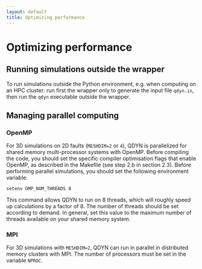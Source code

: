 ```yaml
---
layout: default
title: Optimizing performance
---
```


# Optimizing performance

## Running simulations outside the wrapper

To run simulations outside the Python environment, e.g. when computing on an HPC cluster: run first the wrapper only to generate the input file `qdyn.in`, then run the `qdyn` executable outside the wrapper.

## Managing parallel computing

### OpenMP

For 3D simulations on 2D faults (`MESHDIM=2` or `4`), QDYN is parallelized for shared memory multi-processor systems with OpenMP. Before compiling the code, you should set the specific compiler optimisation flags that enable OpenMP, as described in the  Makefile (see step 2.b in section 2.3). Before performing parallel simulations, you should set the following environment variable:

```
setenv OMP_NUM_THREADS 8
```

This command allows QDYN to run on 8 threads, which will roughly speed up calculations by a factor of 8. The number of threads should be set according to demand. In general, set this value to the maximum number of threads available on your shared memory system.

### MPI

For 3D simulations with `MESHDIM=2`, QDYN can run in parallel in distributed memory clusters with MPI. The number of processors must be set in the variable `NPROC`.
